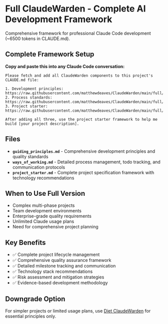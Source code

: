 # Full ClaudeWarden - Complete AI Development Framework

Comprehensive framework for professional Claude Code development (~6500 tokens in CLAUDE.md).

## Complete Framework Setup

**Copy and paste this into any Claude Code conversation:**

```
Please fetch and add all ClaudeWarden components to this project's CLAUDE.md file:

1. Development principles: https://raw.githubusercontent.com/matthewdeaves/ClaudeWarden/main/full/guiding_principles.md
2. Process standards: https://raw.githubusercontent.com/matthewdeaves/ClaudeWarden/main/full/ways_of_working.md  
3. Project starter: https://raw.githubusercontent.com/matthewdeaves/ClaudeWarden/main/full/project_starter.md

After adding all three, use the project starter framework to help me build [your project description].
```

## Files

- **`guiding_principles.md`** - Comprehensive development principles and quality standards
- **`ways_of_working.md`** - Detailed process management, todo tracking, and communication protocols  
- **`project_starter.md`** - Complete project specification framework with technology recommendations

## When to Use Full Version

- Complex multi-phase projects
- Team development environments
- Enterprise-grade quality requirements
- Unlimited Claude usage plans
- Need for comprehensive project planning

## Key Benefits

- ✅ Complete project lifecycle management
- ✅ Comprehensive quality assurance framework
- ✅ Detailed milestone tracking and communication
- ✅ Technology stack recommendations
- ✅ Risk assessment and mitigation strategies
- ✅ Evidence-based development methodology

## Downgrade Option

For simpler projects or limited usage plans, use [Diet ClaudeWarden](../diet/) for essential principles only.